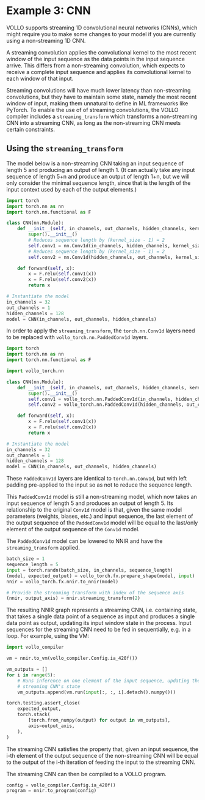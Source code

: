# Example 3: CNN

VOLLO supports streaming 1D convolutional neural networks (CNNs), which might
require you to make some changes to your model if you are currently using a
non-streaming 1D CNN.

A streaming convolution applies the convolutional kernel to the most recent
window of the input sequence as the data points in the input sequence arrive.
This differs from a non-streaming convolution, which expects to receive a
complete input sequence and applies its convolutional kernel to each window of
that input.

Streaming convolutions will have much lower latency than non-streaming
convolutions, but they have to maintain some state, namely the most recent
window of input, making them unnatural to define in ML frameworks like PyTorch.
To enable the use of of streaming convolutions, the VOLLO compiler includes a
`streaming_transform` which transforms a non-streaming CNN into a streaming CNN,
as long as the non-streaming CNN meets certain constraints.

## Using the `streaming_transform`

The model below is a non-streaming CNN taking an input sequence of length 5 and
producing an output of length 1.
(It can actually take any input sequence of length 5+n and produce an output of
length 1+n, but we will only consider the minimal sequence length, since that is
the length of the input context used by each of the output elements.)

```python
import torch
import torch.nn as nn
import torch.nn.functional as F

class CNN(nn.Module):
    def __init__(self, in_channels, out_channels, hidden_channels, kernel_size=3):
        super().__init__()
        # Reduces sequence length by (kernel_size - 1) = 2
        self.conv1 = nn.Conv1d(in_channels, hidden_channels, kernel_size)
        # Reduces sequence length by (kernel_size - 1) = 2
        self.conv2 = nn.Conv1d(hidden_channels, out_channels, kernel_size)

    def forward(self, x):
        x = F.relu(self.conv1(x))
        x = F.relu(self.conv2(x))
        return x

# Instantiate the model
in_channels = 32
out_channels = 1
hidden_channels = 128
model = CNN(in_channels, out_channels, hidden_channels)
```

In order to apply the `streaming_transform`, the `torch.nn.Conv1d` layers need
to be replaced with `vollo_torch.nn.PaddedConv1d` layers.

```python
import torch
import torch.nn as nn
import torch.nn.functional as F

import vollo_torch.nn

class CNN(nn.Module):
    def __init__(self, in_channels, out_channels, hidden_channels, kernel_size=3):
        super().__init__()
        self.conv1 = vollo_torch.nn.PaddedConv1d(in_channels, hidden_channels, kernel_size)
        self.conv2 = vollo_torch.nn.PaddedConv1d(hidden_channels, out_channels, kernel_size)

    def forward(self, x):
        x = F.relu(self.conv1(x))
        x = F.relu(self.conv2(x))
        return x

# Instantiate the model
in_channels = 32
out_channels = 1
hidden_channels = 128
model = CNN(in_channels, out_channels, hidden_channels)
```

These `PaddedConv1d` layers are identical to `torch.nn.Conv1d`, but with left
padding pre-applied to the input so as not to reduce the sequence length.

This `PaddedConv1d` model is still a non-streaming model, which now takes an
input sequence of length 5 and produces an output of length 5.
Its relationship to the original `Conv1d` model is that, given the same model
parameters (weights, biases, etc.) and input sequence, the last element of the
output sequence of the `PaddedConv1d` model will be equal to the last/only
element of the output sequence of the `Conv1d` model.

The `PaddedConv1d` model can be lowered to NNIR and have the
`streaming_transform` applied.

```python
batch_size = 1
sequence_length = 5
input = torch.randn(batch_size, in_channels, sequence_length)
(model, expected_output) = vollo_torch.fx.prepare_shape(model, input)
nnir = vollo_torch.fx.nnir.to_nnir(model)

# Provide the streaming transform with index of the sequence axis
(nnir, output_axis) = nnir.streaming_transform(2)
```

The resulting NNIR graph represents a streaming CNN, i.e. containing state, that
takes a single data point of a sequence as input and produces a single data
point as output, updating its input window state in the process.
Input sequences for the streaming CNN need to be fed in sequentially, e.g. in a
loop.
For example, using the VM:

```python
import vollo_compiler

vm = nnir.to_vm(vollo_compiler.Config.ia_420f())

vm_outputs = []
for i in range(5):
    # Runs inference on one element of the input sequence, updating the
    # streaming CNN's state
    vm_outputs.append(vm.run(input[:, :, i].detach().numpy()))

torch.testing.assert_close(
    expected_output,
    torch.stack(
        [torch.from_numpy(output) for output in vm_outputs],
        axis=output_axis,
    ),
)
```

The streaming CNN satisfies the property that, given an input sequence, the i-th
element of the output sequence of the non-streaming CNN will be equal to the
output of the i-th iteration of feeding the input to the streaming CNN.

The streaming CNN can then be compiled to a VOLLO program.

```python
config = vollo_compiler.Config.ia_420f()
program = nnir.to_program(config)
```
